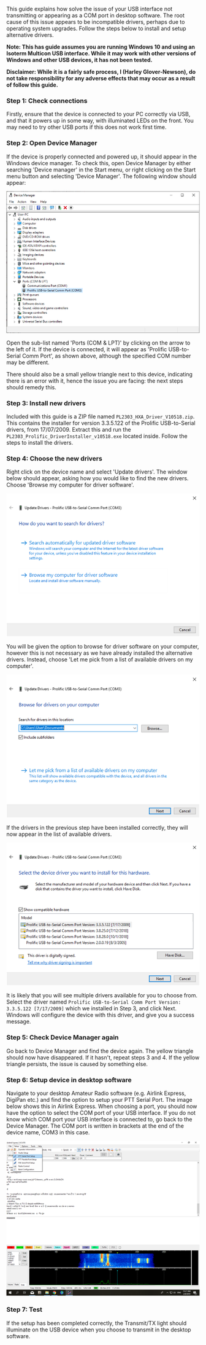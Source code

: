 This guide explains how solve the issue of your USB interface not transmitting or appearing as a COM port in desktop software. The root cause of this issue appears to be incompatible drivers, perhaps due to operating system upgrades. Follow the steps below to install and setup alternative drivers.

**Note: This has guide assumes you are running Windows 10 and using an Isoterm Multicon USB interface. While it may work with other versions of Windows and other USB devices, it has not been tested.**

**Disclaimer: While it is a fairly safe process, I (Harley Glover-Newson), do not take responsibility for any adverse effects that may occur as a result of follow this guide.**

### Step 1: Check connections

Firstly, ensure that the device is connected to your PC correctly via USB, and that it powers up in some way, with illuminated LEDs on the front. You may need to try other USB ports if this does not work first time.

### Step 2: Open Device Manager

If the device is properly connected and powered up, it should appear in the Windows device manager. To check this, open Device Manager by either searching 'Device manager' in the Start menu, or right clicking on the Start menu button and selecting 'Device Manager'. The following window should appear:

![device](../images/device.png)

Open the sub-list named 'Ports (COM & LPT)' by clicking on the arrow to the left of it. If the device is connected, it will appear as 'Prolific USB-to-Serial Comm Port', as shown above, although the specified COM number may be different.

There should also be a small yellow triangle next to this device, indicating there is an error with it, hence the issue you are facing: the next steps should remedy this.

### Step 3: Install new drivers

Included with this guide is a ZIP file named `PL2303_HXA_Driver_V10518.zip`. This contains the installer for version 3.3.5.122 of the Prolific USB-to-Serial drivers, from 17/07/2009. Extract this and run the `PL2303_Prolific_DriverInstaller_v10518.exe` located inside. Follow the steps to install the drivers.

### Step 4: Choose the new drivers

Right click on the device name and select 'Update drivers'. The window below should appear, asking how you would like to find the new drivers. Choose 'Browse my computer for driver software'.

![update](../images/update.png)

You will be given the option to browse for driver software on your computer, however this is not necessary as we have already installed the alternative drivers. Instead, choose 'Let me pick from a list of available drivers on my computer'.

![browse](../images/browse.png)

If the drivers in the previous step have been installed correctly, they will now appear in the list of available drivers.

![choose](../images/choose.png)

It is likely that you will see multiple drivers available for you to choose from. Select the driver named `Prolific USB-to-Serial Comm Port Version: 3.3.5.122 [7/17/2009]` which we installed in Step 3, and click Next. Windows will configure the device with this driver, and give you a success message.

### Step 5: Check Device Manager again

Go back to Device Manager and find the device again. The yellow triangle should now have disappeared. If it hasn't, repeat steps 3 and 4. If the yellow triangle persists, the issue is caused by something else.

### Step 6: Setup device in desktop software

Navigate to your desktop Amateur Radio software (e.g. Airlink Express, DigiPan etc.) and find the option to setup your PTT Serial Port. The image below shows this in Airlink Express. When choosing a port, you should now have the option to select the COM port of your USB interface. If you do not know which COM port your USB interface is connected to, go back to the Device Manager. The COM port is written in brackets at the end of the device name, COM3 in this case.

![airlink](../images/airlink.png)

### Step 7: Test

If the setup has been completed correctly, the Transmit/TX light should illuminate on the USB device when you choose to transmit in the desktop software.
